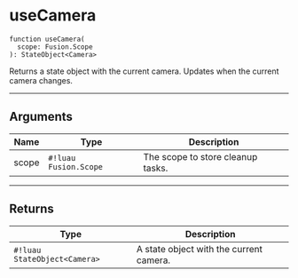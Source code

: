 <!-- This file was generated and is not intended for manual editing. -->
<!-- Run `lune run regen` to generate a fresh README. -->

# useCamera

```Luau
function useCamera(
  scope: Fusion.Scope
): StateObject<Camera>
```

Returns a state object with the current camera. Updates when the current camera changes.

---

## Arguments

| Name     | Type     | Description          |
| -------- | -------- | -------------------- |
| scope | `#!luau Fusion.Scope` | The scope to store cleanup tasks. |

---

## Returns

| Type     | Description                  |
| -------- | ---------------------------- |
| `#!luau StateObject<Camera>` | A state object with the current camera. |
